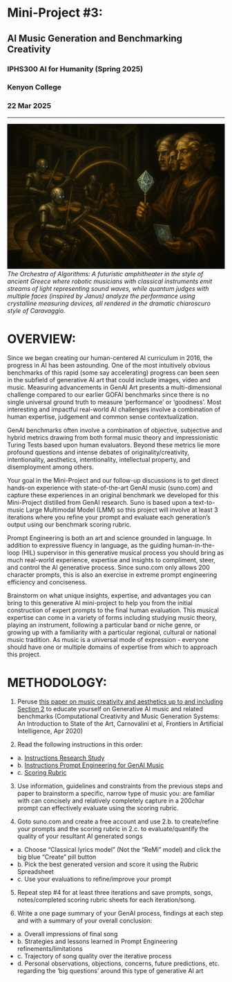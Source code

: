 # Mini-Project #3: 
## AI Music Generation and Benchmarking Creativity
### IPHS300 AI for Humanity (Spring 2025)
### Kenyon College 
### 22 Mar 2025

---

![GenAI The Orchestra of Algorithms by AI Caravaggio](./docs/orchestra-of-algorithms_caravaggio.png?raw=true)
*The Orchestra of Algorithms: A futuristic amphitheater in the style of ancient Greece where robotic musicians with classical instruments emit streams of light representing sound waves, while quantum judges with multiple faces (inspired by Janus) analyze the performance using crystalline measuring devices, all rendered in the dramatic chiaroscuro style of Caravaggio.*

# OVERVIEW:

Since we began creating our human-centered AI curriculum in 2016, the progress in AI has been astounding. One of the most intuitively obvious benchmarks of this rapid (some say accelerating) progress can been seen in the subfield of generative AI art that could include images, video and music. Measuring advancements in GenAI Art presents a multi-dimensional challenge compared to our earlier GOFAI benchmarks since there is no single universal ground truth to measure ‘performance’ or ‘goodness’. Most interesting and impactful real-world AI challenges involve a combination of human expertise, judgement and common sense contextualization.

GenAI benchmarks often involve a combination of objective, subjective and hybrid metrics drawing from both formal music theory and impressionistic Turing Tests based upon human evaluators. Beyond these metrics lie more profound questions and intense debates of originality/creativity, intentionality, aesthetics, intentionality, intellectual property, and disemployment among others.

Your goal in the Mini-Project and our follow-up discussions is to get direct hands-on experience with state-of-the-art GenAI music (suno.com) and capture these experiences in an original benchmark we developed for this Mini-Project distilled from GenAI research. Suno is based upon a text-to-music Large Multimodal Model (LMM) so this project will involve at least 3 iterations where you refine your prompt and evaluate each generation’s output using our benchmark scoring rubric. 

Prompt Engineering is both an art and science grounded in language. In addition to expressive fluency in language, as the guiding human-in-the-loop (HIL) supervisor in this generative musical process you should bring as much real-world experience, expertise and insights to compliment, steer, and control the AI generative process. Since suno.com only allows 200 character prompts, this is also an exercise in extreme prompt engineering efficiency and conciseness.

Brainstorm on what unique insights, expertise, and advantages you can bring to this generative AI mini-project to help you from the initial construction of expert prompts to the final human evaluation. This musical expertise can come in a variety of forms including studying music theory, playing an instrument, following a particular band or niche genre, or growing up with a familiarity with a particular regional, cultural or national music tradition. As music is a universal mode of expression - everyone should have one or multiple domains of expertise from which to approach this project.

# METHODOLOGY:

1. Peruse <a href="./docs/paper_frontiersinai_computational_creativity_and_music_gen_fcarnovalini.pdf">this paper on music creativity and aesthetics up to and including Section 2</a> to educate yourself on Generative AI music and related benchmarks (Computational Creativity and Music Generation Systems: An Introduction to State of the Art, Carnovalini et al, Frontiers in Artificial Intelligence, Apr 2020)

2. Read the following instructions in this order:
- a. <a href="./docs/instructions_research_study.md">Instructions Research Study</a>
- b. <a href="./docs/instructions_prompt_engineering_text-to-music-LLMs.md">Instructions Prompt Engineering for GenAI Music</a>
- c. <a href="./docs/scoring_rubric_harmonic-songs.md)">Scoring Rubric</a>

3.  Use information, guidelines and constraints from the previous steps and paper to brainstorm a specific, narrow type of music you:
are familiar with can concisely and relatively completely capture in a 200char prompt can effectively evaluate using the scoring rubric.

4. Goto suno.com and create a free account and use 2.b. to create/refine your prompts and the scoring rubric in 2.c. to evaluate/quantify the quality of your resultant AI generated songs

- a. Choose “Classical lyrics model” (Not the “ReMi” model) and click the big blue “Create” pill button
- b. Pick the best generated version and score it using the Rubric Spreadsheet
- c. Use your evaluations to refine/improve your prompt

5. Repeat step #4 for at least three iterations and save prompts, songs, notes/completed scoring rubric sheets for each iteration/song.

6. Write a one page summary of your GenAI process, findings at each step and with a summary of your overall conclusion:

- a. Overall impressions of final song
- b. Strategies and lessons learned in Prompt Engineering refinements/limitations
- c. Trajectory of song quality over the iterative process
- d. Personal observations, objections, concerns, future predictions, etc. regarding the ‘big questions’ around this type of generative AI art
